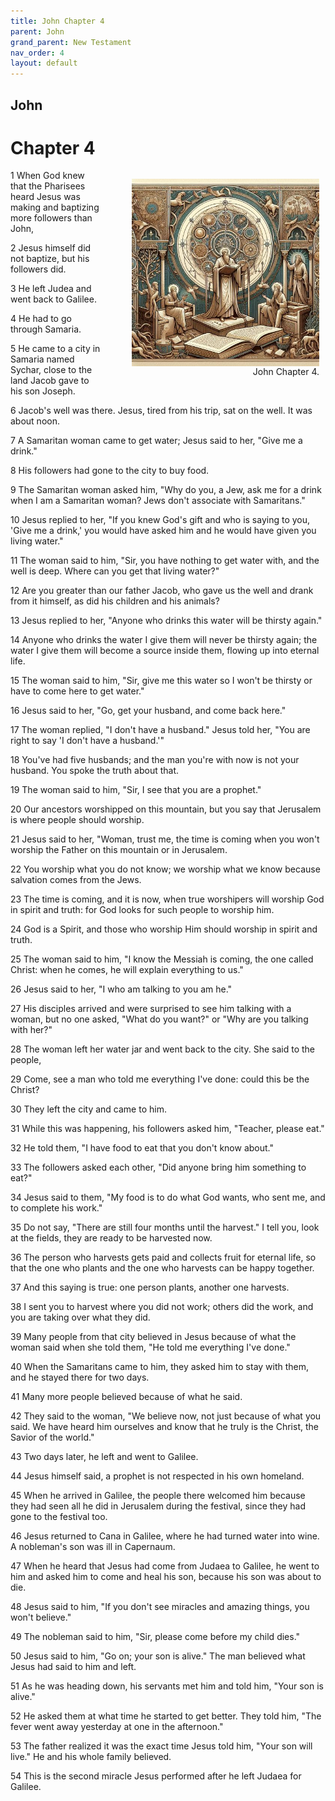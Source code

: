 ```yaml
---
title: John Chapter 4
parent: John
grand_parent: New Testament
nav_order: 4
layout: default
---
```


## John

# Chapter 4

<figure style="float: right; margin-right: 10px;">
    <img src="/assets/Image/John/500/4.jpg" alt="John Chapter 4" style="width: 300px; height: 300px; float: right;padding-left: 10px;"/>
    <figcaption style="clear: both;text-align: right;">John Chapter 4.</figcaption>
</figure>
1 When God knew that the Pharisees heard Jesus was making and baptizing more followers than John,

2 Jesus himself did not baptize, but his followers did.

3 He left Judea and went back to Galilee.

4 He had to go through Samaria.

5 He came to a city in Samaria named Sychar, close to the land Jacob gave to his son Joseph.

6 Jacob's well was there. Jesus, tired from his trip, sat on the well. It was about noon.

7 A Samaritan woman came to get water; Jesus said to her, "Give me a drink."

8 His followers had gone to the city to buy food.

9 The Samaritan woman asked him, "Why do you, a Jew, ask me for a drink when I am a Samaritan woman? Jews don't associate with Samaritans."

10 Jesus replied to her, "If you knew God's gift and who is saying to you, 'Give me a drink,' you would have asked him and he would have given you living water."

11 The woman said to him, "Sir, you have nothing to get water with, and the well is deep. Where can you get that living water?"

12 Are you greater than our father Jacob, who gave us the well and drank from it himself, as did his children and his animals?

13 Jesus replied to her, "Anyone who drinks this water will be thirsty again."

14 Anyone who drinks the water I give them will never be thirsty again; the water I give them will become a source inside them, flowing up into eternal life.

15 The woman said to him, "Sir, give me this water so I won't be thirsty or have to come here to get water."

16 Jesus said to her, "Go, get your husband, and come back here."

17 The woman replied, "I don't have a husband." Jesus told her, "You are right to say 'I don't have a husband.'"

18 You've had five husbands; and the man you're with now is not your husband. You spoke the truth about that.

19 The woman said to him, "Sir, I see that you are a prophet."

20 Our ancestors worshipped on this mountain, but you say that Jerusalem is where people should worship.

21 Jesus said to her, "Woman, trust me, the time is coming when you won't worship the Father on this mountain or in Jerusalem.

22 You worship what you do not know; we worship what we know because salvation comes from the Jews.

23 The time is coming, and it is now, when true worshipers will worship God in spirit and truth: for God looks for such people to worship him.

24 God is a Spirit, and those who worship Him should worship in spirit and truth.

25 The woman said to him, "I know the Messiah is coming, the one called Christ: when he comes, he will explain everything to us."

26 Jesus said to her, "I who am talking to you am he."

27 His disciples arrived and were surprised to see him talking with a woman, but no one asked, "What do you want?" or "Why are you talking with her?"

28 The woman left her water jar and went back to the city. She said to the people,

29 Come, see a man who told me everything I've done: could this be the Christ?

30 They left the city and came to him.

31 While this was happening, his followers asked him, "Teacher, please eat."

32 He told them, "I have food to eat that you don't know about."

33 The followers asked each other, "Did anyone bring him something to eat?"

34 Jesus said to them, "My food is to do what God wants, who sent me, and to complete his work."

35 Do not say, "There are still four months until the harvest." I tell you, look at the fields, they are ready to be harvested now.

36 The person who harvests gets paid and collects fruit for eternal life, so that the one who plants and the one who harvests can be happy together.

37 And this saying is true: one person plants, another one harvests.

38 I sent you to harvest where you did not work; others did the work, and you are taking over what they did.

39 Many people from that city believed in Jesus because of what the woman said when she told them, "He told me everything I've done."

40 When the Samaritans came to him, they asked him to stay with them, and he stayed there for two days.

41 Many more people believed because of what he said.

42 They said to the woman, "We believe now, not just because of what you said. We have heard him ourselves and know that he truly is the Christ, the Savior of the world."

43 Two days later, he left and went to Galilee.

44 Jesus himself said, a prophet is not respected in his own homeland.

45 When he arrived in Galilee, the people there welcomed him because they had seen all he did in Jerusalem during the festival, since they had gone to the festival too.

46 Jesus returned to Cana in Galilee, where he had turned water into wine. A nobleman's son was ill in Capernaum.

47 When he heard that Jesus had come from Judaea to Galilee, he went to him and asked him to come and heal his son, because his son was about to die.

48 Jesus said to him, "If you don't see miracles and amazing things, you won't believe."

49 The nobleman said to him, "Sir, please come before my child dies."

50 Jesus said to him, "Go on; your son is alive." The man believed what Jesus had said to him and left.

51 As he was heading down, his servants met him and told him, "Your son is alive."

52 He asked them at what time he started to get better. They told him, "The fever went away yesterday at one in the afternoon."

53 The father realized it was the exact time Jesus told him, "Your son will live." He and his whole family believed.

54 This is the second miracle Jesus performed after he left Judaea for Galilee.


